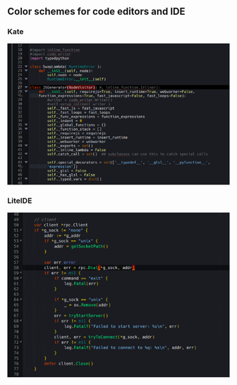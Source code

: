  
 ## Color schemes for code editors and IDE 
 
 
### Kate

![image](./images/kate.png)

### LiteIDE

![image](./images/liteide.png)


